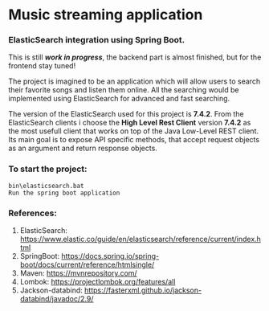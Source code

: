 # Music streaming application
### **ElasticSearch integration using Spring Boot.**

This is still **_work in progress_**, the backend part is almost finished, but for the frontend stay tuned!

The project is imagined to be an application which will allow users to search their favorite songs and listen them online.
All the searching would be implemented using ElasticSearch for advanced and fast searching.

The version of the ElasticSearch used for this project is **7.4.2**. 
From the ElasticSearch clients i choose the **High Level Rest Client** version **7.4.2** as the most usefull client that works on top of the Java Low-Level REST client. 
Its main goal is to expose API specific methods, that accept request objects as an argument and return response objects.

### To start the project:
```
bin\elasticsearch.bat
Run the spring boot application
```
### References:
1. ElasticSearch: https://www.elastic.co/guide/en/elasticsearch/reference/current/index.html
2. SpringBoot: https://docs.spring.io/spring-boot/docs/current/reference/htmlsingle/
3. Maven: https://mvnrepository.com/
4. Lombok: https://projectlombok.org/features/all
5. Jackson-databind: https://fasterxml.github.io/jackson-databind/javadoc/2.9/
